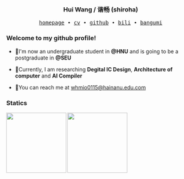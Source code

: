 <h3 align="center"> Hui Wang / 谐畅 (shiroha) </h3>


<p align="center">
  <samp>
    <a href="https://www.挂掉了.top/">homepage</a> ∙
    <a href="https://www.挂掉了.top/">cv</a> ∙ 
    <a href="https://github.com/shirohasuki/">github</a> ∙ 
    <a href="https://space.bilibili.com/200359295">bili</a> ∙ 
    <a href="https://bgm.tv/user/437227">bangumi</a>
  </samp>
</p>


### Welcome to my github profile!

+ :school:I'm now an undergraduate student in **@HNU** and is going to be a postgraduate in **@SEU**

+ :telescope:Currently, I am researching **Degital IC Design**, **Architecture of computer** and **AI Compiler**
+ :e-mail:You can reach me at whmio0115@hainanu.edu.com

### Statics

<img align="Left" height="160px" src="https://github-readme-stats.vercel.app/api?username=shirohasuki&show_icons=true&hide_border=true&theme=radical&layout=compact">
<img align="Left" height="160px" src="https://github-readme-stats-git-masterrstaa-rickstaa.vercel.app/api/top-langs/?username=shirohasuki&hide_title=true&hide_border=true&layout=compact&theme=dracula"/><br>
